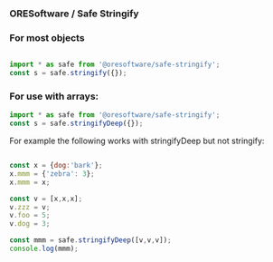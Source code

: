 
### ORESoftware / Safe Stringify

### For most objects

```js

import * as safe from '@oresoftware/safe-stringify';
const s = safe.stringify({});

```


### For use with arrays:

```js
import * as safe from '@oresoftware/safe-stringify';
const s = safe.stringifyDeep({});

```

For example the following works with stringifyDeep but not stringify:

```js

const x = {dog:'bark'};
x.mmm = {'zebra': 3};
x.mmm = x;

const v = [x,x,x];
v.zzz = v;
v.foo = 5;
v.dog = 3;

const mmm = safe.stringifyDeep([v,v,v]);
console.log(mmm);

```

